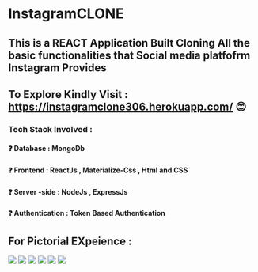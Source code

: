 # InstagramCLONE
## This  is a REACT Application Built Cloning All the basic functionalities that Social media platfofrm Instagram Provides
## To Explore Kindly Visit : https://instagramclone306.herokuapp.com/  😊
### Tech Stack Involved :
#### ❓ Database : MongoDb
#### ❓ Frontend : ReactJs , Materialize-Css , Html and CSS
#### ❓ Server -side : NodeJs , ExpressJs
#### ❓ Authentication : Token Based Authentication
## For  Pictorial EXpeience :
![](https://github.com/poojarathore30/InstagramCLONE.github.io/blob/master/profile.PNG)
![](https://github.com/poojarathore30/InstagramCLONE.github.io/blob/master/Home.PNG)
![](https://github.com/poojarathore30/InstagramCLONE.github.io/blob/master/User.PNG)
![](https://github.com/poojarathore30/InstagramCLONE.github.io/blob/master/SignUp.PNG)
![](https://github.com/poojarathore30/InstagramCLONE.github.io/blob/master/Signin.PNG)
![](https://github.com/poojarathore30/InstagramCLONE.github.io/blob/master/CreatePost.PNG)




